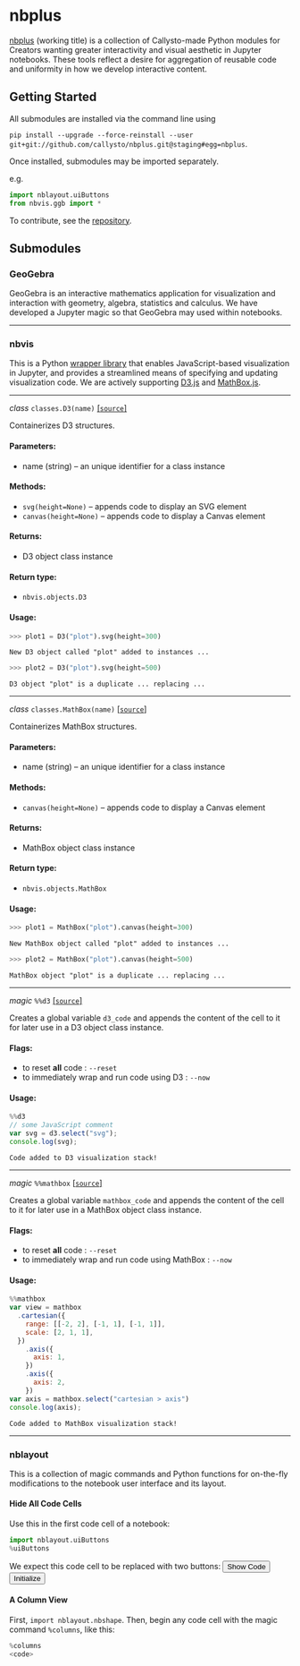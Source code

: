 
# nbplus

[nbplus](https://github.com/callysto/nbplus) (working title) is a collection of Callysto-made Python modules for Creators wanting greater interactivity and visual aesthetic in Jupyter notebooks. These tools reflect a desire for aggregation of reusable code and uniformity in how we develop interactive content.

## Getting Started

All submodules are installed via the command line using

`pip install --upgrade --force-reinstall --user git+git://github.com/callysto/nbplus.git@staging#egg=nbplus`.

Once installed, submodules may be imported separately.

e.g.


```python
import nblayout.uiButtons
from nbvis.ggb import *
```

To contribute, see the [repository](https://github.com/callysto/nbplus).

## Submodules

### <a name="geogebra">GeoGebra</a>

GeoGebra is an interactive mathematics application for visualization and interaction with geometry, algebra, statistics and calculus. We have developed a Jupyter magic so that GeoGebra may used within notebooks.

---

### <a name="nbvis">nbvis</a>

This is a Python [wrapper library](https://en.wikipedia.org/wiki/Wrapper_library) that enables JavaScript-based visualization in Jupyter, and provides a streamlined means of specifying and updating visualization code. We are actively supporting [D3.js](https://d3js.org/) and [MathBox.js](https://github.com/unconed/mathbox).

---

_class_ `classes.D3(name)` [[`source`]](https://github.com/callysto/nbplus/blob/master/nbvis/objects.py)

Containerizes D3 structures.

#### Parameters:
* name (string) – an unique identifier for a class instance

#### Methods:
* `svg(height=None)` – appends code to display an SVG element
* `canvas(height=None)` – appends code to display a Canvas element

#### Returns: 

* D3 object class instance

#### Return type:	

* `nbvis.objects.D3`

#### Usage:

```python
>>> plot1 = D3("plot").svg(height=300)
```

`New D3 object called "plot" added to instances ...`

```python
>>> plot2 = D3("plot").svg(height=500)
```

`D3 object "plot" is a duplicate ... replacing ...`

---

_class_ `classes.MathBox(name)` [[`source`]](https://github.com/callysto/nbplus/blob/master/nbvis/classes.py)

Containerizes MathBox structures.

#### Parameters:
* name (string) – an unique identifier for a class instance

#### Methods:
* `canvas(height=None)` – appends code to display a Canvas element

#### Returns: 

* MathBox object class instance

#### Return type:	

* `nbvis.objects.MathBox`

#### Usage:

```python
>>> plot1 = MathBox("plot").canvas(height=300)
```

`New MathBox object called "plot" added to instances ...`

```python
>>> plot2 = MathBox("plot").canvas(height=500)
```
`MathBox object "plot" is a duplicate ... replacing ...`

---

_magic_ `%%d3` [[`source`]](https://github.com/callysto/nbplus/blob/master/nbvis/magics.py)

Creates a global variable `d3_code` and appends the content of the cell to it for later use in a D3 object class instance. 

#### Flags:
* to reset **all** code : `--reset`
* to immediately wrap and run code using D3 : `--now`

#### Usage:

```javascript
%%d3
// some JavaScript comment
var svg = d3.select("svg");
console.log(svg);
```

`Code added to D3 visualization stack!`

---

_magic_ `%%mathbox` [[`source`]](https://github.com/callysto/nbplus/blob/master/nbvis/magics.py)

Creates a global variable `mathbox_code` and appends the content of the cell to it for later use in a MathBox object class instance.

#### Flags:
* to reset **all** code : `--reset`
* to immediately wrap and run code using MathBox : `--now`

#### Usage:

```javascript
%%mathbox
var view = mathbox
  .cartesian({
    range: [[-2, 2], [-1, 1], [-1, 1]],
    scale: [2, 1, 1],
  })
    .axis({
      axis: 1,
    })
    .axis({
      axis: 2,
    })
var axis = mathbox.select("cartesian > axis")
console.log(axis);
```

`Code added to MathBox visualization stack!`

---

### <a name="nblayout">nblayout</a>

This is a collection of magic commands and Python functions for on-the-fly modifications to the notebook user interface and its layout.

#### Hide All Code Cells

Use this in the first code cell of a notebook:

```python
import nblayout.uiButtons
%uiButtons
```

We expect this code cell to be replaced with two buttons: <input type="submit" id="toggleButton" value="Show Code"> <input id="init" type="submit" value="Initialize">

#### A Column View

First, `import nblayout.nbshape`. Then, begin any code cell with the magic command `%columns`, like this:

```python
%columns
<code>
```
